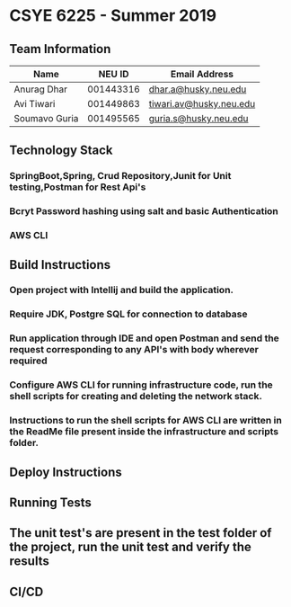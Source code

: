 # CSYE 6225 - Summer 2019

## Team Information

| Name | NEU ID | Email Address |
| --- | --- | --- |
|Anurag Dhar |001443316 | dhar.a@husky.neu.edu|
|Avi Tiwari | 001449863| tiwari.av@husky.neu.edu|
|Soumavo Guria |001495565 |guria.s@husky.neu.edu |

## Technology Stack
### SpringBoot,Spring, Crud Repository,Junit for Unit testing,Postman for Rest Api's
### Bcryt Password hashing using salt and basic Authentication
### AWS CLI

## Build Instructions
### Open project with Intellij and build the application.
### Require JDK, Postgre SQL for connection to database
### Run application through IDE and open Postman and send the request corresponding to any API's with body wherever required
### Configure AWS CLI for running infrastructure code, run the shell scripts for creating and deleting the network stack.
### Instructions to run the shell scripts for AWS CLI are written in the ReadMe file present inside the infrastructure and scripts folder.

## Deploy Instructions


## Running Tests
## The unit test's are present in the test folder of the project, run the unit test and verify the results

## CI/CD




